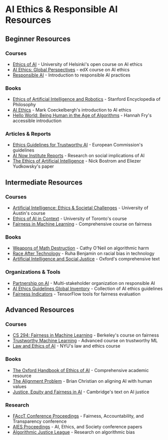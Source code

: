 # AI Ethics & Responsible AI Resources

## Beginner Resources

### Courses

- [Ethics of AI](https://ethics-of-ai.mooc.fi/) - University of Helsinki's open course on AI ethics
- [AI Ethics: Global Perspectives](https://www.edx.org/course/artificial-intelligence-ethics-bias) - edX course on AI ethics
- [Responsible AI](https://www.coursera.org/learn/responsible-ai) - Introduction to responsible AI practices

### Books

- [Ethics of Artificial Intelligence and Robotics](https://plato.stanford.edu/entries/ethics-ai/) - Stanford Encyclopedia of Philosophy
- [AI Ethics](https://mitpress.mit.edu/books/ai-ethics) - Mark Coeckelbergh's introduction to AI ethics
- [Hello World: Being Human in the Age of Algorithms](https://www.penguinrandomhouse.com/books/567671/hello-world-by-hannah-fry/) - Hannah Fry's accessible introduction

### Articles & Reports

- [Ethics Guidelines for Trustworthy AI](https://digital-strategy.ec.europa.eu/en/library/ethics-guidelines-trustworthy-ai) - European Commission's guidelines
- [AI Now Institute Reports](https://ainowinstitute.org/research) - Research on social implications of AI
- [The Ethics of Artificial Intelligence](https://nickbostrom.com/ethics/artificial-intelligence.pdf) - Nick Bostrom and Eliezer Yudkowsky's paper

## Intermediate Resources

### Courses

- [Artificial Intelligence: Ethics & Societal Challenges](https://www.edx.org/course/artificial-intelligence-ethics-societal-challenges) - University of Austin's course
- [Ethics of AI in Context](https://ethics.utoronto.ca/ethics-of-ai-in-context/) - University of Toronto's course
- [Fairness in Machine Learning](https://fairmlbook.org/) - Comprehensive course on fairness

### Books

- [Weapons of Math Destruction](https://www.penguinrandomhouse.com/books/241363/weapons-of-math-destruction-by-cathy-oneil/) - Cathy O'Neil on algorithmic harm
- [Race After Technology](https://www.ruhabenjamin.com/race-after-technology) - Ruha Benjamin on racial bias in technology
- [Artificial Intelligence and Social Justice](https://global.oup.com/academic/product/artificial-intelligence-and-social-justice-9780197610800) - Oxford's comprehensive text

### Organizations & Tools

- [Partnership on AI](https://partnershiponai.org/) - Multi-stakeholder organization on responsible AI
- [AI Ethics Guidelines Global Inventory](https://inventory.algorithmwatch.org/) - Collection of AI ethics guidelines
- [Fairness Indicators](https://github.com/tensorflow/fairness-indicators) - TensorFlow tools for fairness evaluation

## Advanced Resources

### Courses

- [CS 294: Fairness in Machine Learning](https://fairmlclass.github.io/) - Berkeley's course on fairness
- [Trustworthy Machine Learning](https://trustworthy-machine-learning.github.io/) - Advanced course on trustworthy ML
- [Law and Ethics of AI](https://www.law.nyu.edu/courses/law-and-ethics-of-ai) - NYU's law and ethics course

### Books

- [The Oxford Handbook of Ethics of AI](https://global.oup.com/academic/product/the-oxford-handbook-of-ethics-of-ai-9780190067397) - Comprehensive academic resource
- [The Alignment Problem](https://brianchristian.org/the-alignment-problem/) - Brian Christian on aligning AI with human values
- [Justice, Equity and Fairness in AI](https://www.cambridge.org/core/books/justice-equity-and-fairness-in-ai/F7F3E9BD2C23EBD16626D7A7F5EA3FD0) - Cambridge's text on AI justice

### Research

- [FAccT Conference Proceedings](https://facctconference.org/proceedings/) - Fairness, Accountability, and Transparency conference
- [AIES Proceedings](https://www.aies-conference.com/) - AI, Ethics, and Society conference papers
- [Algorithmic Justice League](https://www.ajl.org/library) - Research on algorithmic bias
